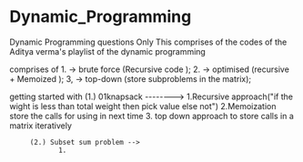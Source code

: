 # Dynamic_Programming
Dynamic Programming questions Only
This comprises of the codes of the Aditya verma's playlist of the dynamic programming 

comprises of 1. -> brute force (Recursive code );
             2. -> optimised   (recursive + Memoized );
						 3, -> top-down    (store subproblems in the matrix);

getting started with
     (1.) 01knapsack  -------->
            1.Recursive approach("if the wight is less than total weight then pick value else not")
						2.Memoization store the calls for using in next time 
						3. top down approach to store calls in a matrix iteratively 

		 (2.) Subset sum problem -->
		        1.